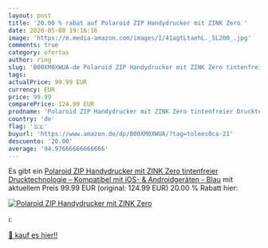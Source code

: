 ```yaml
---
layout: post
title: '20.00 % rabat auf Polaroid ZIP Handydrucker mit ZINK Zero '
date: 2020-05-08 19:16:16
image: 'https://m.media-amazon.com/images/I/41agtLtaehL._SL200_.jpg'
comments: true
category: ofertas
author: ring
slug: 'B00XM0XWUA-de Polaroid ZIP Handydrucker mit ZINK Zero tintenfreier...'
tags: 
actualPrice: 99.99 EUR
currency: EUR
price: 99.99
comparePrice: 124.99 EUR
prodname: 'Polaroid ZIP Handydrucker mit ZINK Zero tintenfreier Drucktechnologie – Kompatibel mit iOS- & Androidgeräten - Blau'
country: 'de'
flag: '🇩🇪'
buyurl: 'https://www.amazon.de/dp/B00XM0XWUA/?tag=tolees0ca-21'
descuento: '20.00'
average: '94.97666666666666'
---
```


Es gibt ein [Polaroid ZIP Handydrucker mit ZINK Zero tintenfreier Drucktechnologie – Kompatibel mit iOS- & Androidgeräten - Blau](https://www.amazon.de/dp/B00XM0XWUA/?tag=tolees0ca-21) mit aktuellem Preis 99.99 EUR (original: 124.99 EUR) 20.00 % Rabatt hier:

[![Polaroid ZIP Handydrucker mit ZINK Zero ](https://m.media-amazon.com/images/I/41agtLtaehL._SL200_.jpg)](https://www.amazon.de/dp/B00XM0XWUA/?tag=tolees0ca-21)

ℹ️:


[🛒 kauf es hier!!](https://www.amazon.de/dp/B00XM0XWUA/?tag=tolees0ca-21)

